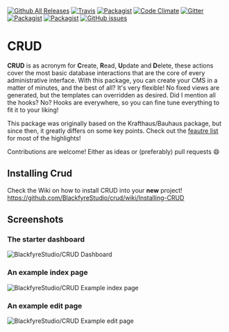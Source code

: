 [![Github All Releases](https://img.shields.io/github/downloads/BlackfyreStudio/crud/total.svg?maxAge=2592000&style=flat-square)](https://github.com/BlackfyreStudio/crud)
[![Travis](https://img.shields.io/travis/BlackfyreStudio/crud.svg?style=flat-square)](https://travis-ci.org/BlackfyreStudio/crud)
[![Packagist](https://img.shields.io/packagist/dt/blackfyrestudio/crud.svg?style=flat-square)](https://packagist.org/packages/blackfyrestudio/crud)
[![Code Climate](https://img.shields.io/codeclimate/github/BlackfyreStudio/crud.svg?maxAge=2592000&style=flat-square)](https://codeclimate.com/github/BlackfyreStudio/crud)
[![Gitter](https://img.shields.io/gitter/room/BlackfyreStudio/crud.svg?maxAge=2592000&style=flat-square)](https://gitter.im/BlackfyreStudio/crud?utm_source=badge&utm_medium=badge&utm_campaign=pr-badge)
[![Packagist](https://img.shields.io/packagist/v/BlackfyreStudio/crud.svg?maxAge=2592000?style=flat-square)](https://packagist.org/packages/blackfyrestudio/crud)
[![Packagist](https://img.shields.io/packagist/l/BlackfyreStudio/crud.svg?maxAge=2592000?style=flat-square)](https://packagist.org/packages/blackfyrestudio/crud)
[![GitHub issues](https://img.shields.io/github/issues/BlackfyreStudio/crud.svg?maxAge=2592000?style=flat-square)](https://github.com/BlackfyreStudio/crud/issues)

# CRUD

**CRUD** is as acronym for **C**reate, **R**ead, **U**pdate and **D**elete, these actions cover the most basic database interactions that are the core of every administrative interface. With this package, you can create your CMS in a matter of minutes, and the best of all? It's very flexible! No fixed views are generated, but the templates can overridden as desired. Did I mention all the hooks? No? Hooks are everywhere, so you can fine tune everything to fit it to your liking!

This package was originally based on the Krafthaus/Bauhaus package, but since then, it greatly differs on some key points. Check out the [feautre list](https://github.com/BlackfyreStudio/crud/wiki/Features) for most of the highlights!

Contributions are welcome! Either as ideas or (preferably) pull requests :smile:

## Installing Crud

Check the Wiki on how to install CRUD into your **new** project! https://github.com/BlackfyreStudio/crud/wiki/Installing-CRUD

## Screenshots

### The starter dashboard

![BlackfyreStudio/CRUD Dashboard](http://blackfyre.ninja/images/01_dashboard.jpg)

### An example index page

![BlackfyreStudio/CRUD Example index page](http://blackfyre.ninja/images/02_index.jpg)

### An example edit page

![BlackfyreStudio/CRUD Example edit page](http://blackfyre.ninja/images/03_edit.jpg)